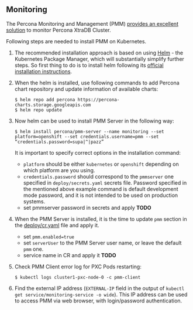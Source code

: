 Monitoring
------------------------------------------------

The Percona Monitoring and Management (PMM) [provides an excellent solution](https://www.percona.com/doc/percona-xtradb-cluster/LATEST/manual/monitoring.html#using-pmm) to monitor Percona XtraDB Cluster.

Following steps are needed to install PMM on Kubernetes.

1. The recommended installation approach is based on using [Helm](https://github.com/helm/helm) - the Kubernetes Package Manager, which will substantially simplify further steps. So first thing to do is to install helm following its [official installation instructions](https://docs.helm.sh/using_helm/#installing-helm).

2. When the helm is installed, use following commands to add Percona chart repository and update information of available charts:

   ```
   $ helm repo add percona https://percona-charts.storage.googleapis.com
   $ helm repo update
   ```

3. Now helm can be used to install PMM Server in the following way:

   ```
   $ helm install percona/pmm-server --name monitoring --set platform=openshift --set credentials.username=pmm --set “credentials.password=supa|^|pazz”
   ```
   It is important to specify correct options in the installation command:
   * `platform` should be either `kubernetes` or `openshift` depending on which platform are you using.
   * `credentials.password` should correspond to the `pmmserver` one specified in `deploy/secrets.yaml` secrets file. Password specified in the mentioned above example command is default development mode password, and it is not intended to be used on production systems.
   * set pmmserver password in secrets and apply **TODO**

4. When the PMM Server is installed, it is the time to update ``pmm`` section in the [deploy/cr.yaml](https://github.com/Percona-Lab/percona-xtradb-cluster-operator/blob/master/deploy/cr.yaml) file and apply it.
   * set `pmm.enabled=true`
   * set `serverUser` to the PMM Server user name, or leave the default `pmm` one.
   * service name in CR  and apply it **TODO**

5. Check PMM Client error log for PXC Pods restarting:

   ```
   $ kubectl logs cluster1-pxc-node-0 -c pmm-client
   ```

6. Find the external IP address (`EXTERNAL-IP` field in the output of `kubectl get service/monitoring-service -o wide`). This IP address can be used to access PMM via web browser, with login/password authentication.
